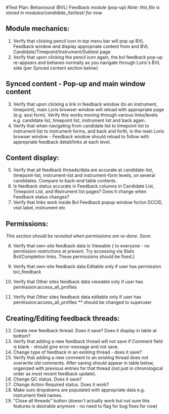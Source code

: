 #Test Plan: Behavioural (BVL) Feedback module (pop-up)
*Note: this file is stored in modules/candidate_list/test/ for now.*

## Module mechanics: 
1. Verify that clicking pencil icon in top menu bar will pop up BVL Feedback window and display appropriate content from and BVL Candidate/Timepoint/Instrument/Subtest page
2. Verify that upon clicking the pencil icon again, the bvl feedback pop-up re-appears and behaves normally as you navigate through Loris's BVL side (per Synced content section below)

## Synced content - Pop-up and main window content
3. Verify that upon clicking a link in feedback window (to an instrument, timepoint), main Loris browser window will reload with appropriate page (e.g. aosi form).  Verify this works moving through various links/levels e.g. candidate list, timepoint list, instrument list and back again.  
4. Verify that when navigating from candidate list to timepoint list to instrument list to instrument forms, and back and forth, in the main Loris browser window - Feedback window should reload to follow with appropriate feedback detail/links at each level.

## Content display:
5. Verify that all feedback threads/data are accurate at candidate-list, timepoint-list, instrument-list and instrument-form levels, on several candidates.  Compare to back-end table contents. 
6. Is feedback status accurate in Feedback columns in Candidate List, Timepoint List, and INstrument list pages?  Does it change when Feedback status changes?   
7. Verify that links work inside Bvl Feedback popup window for/on DCCID, visit label, instrument etc

## Permissions: 
*This section should be revisited when permissions are re-done.  Soon.*

8. Verify that own-site feedback data is Viewable { to everyone - no permission restrictions at present. Try accessing via Stats Bvl/Completion links. These permissions should be fixed.}
 
9. Verify that own-site feedback data Editable only if user has permission bvl_feedback

10. Verify that Other sites feedback data viewable only if user has permission:access_all_profiles

11. Verify that Other sites feedback data editable only if user has permission:access_all_profiles ** should be changed to superuser

## Creating/Editing feedback threads: 
12. Create new feedback thread.  Does it save? Does it display in table at bottom?
13. Verify that adding a new feedback thread will not save if Comment field is blank - should give error message and not save. 
14. Change type of feedback in an existing thread - does it save? 
15. Verify that adding a new comment to an existing thread does not overwrite old comments. After saving should appear in table below, organized with previous entries for that thread (not just in chronological order as most recent feedback update). 
16. Change QC status. Does it save?
17. Change Action Required status. Does it work?
18. Make sure dropdowns are populated with appropriate data e.g. instrument field names.
19. "Close all threads" button (doesn't actually work but not sure this features is desirable anymore - no need to flag for bug fixes for now)
